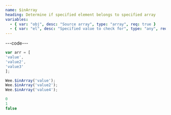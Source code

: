 ```yaml
---
name: $inArray
heading: Determine if specified element belongs to specified array
variables:
  - { var: "obj", desc: "Source array", type: "array", req: true }
  - { var: "el", desc: "Specified value to check for", type: "any", req: true }
---
```


---code---

```javascript
var arr = [
'value',
'value2',
'value3'
];

Wee.$inArray('value');
Wee.$inArray('value2');
Wee.$inArray('value4');
```

```javascript
0
1
false
```